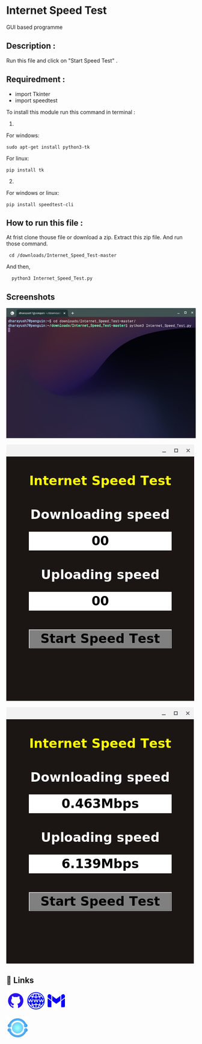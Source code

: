 # Internet Speed Test

GUI based programme
## Description :

Run this file and click on "Start Speed Test" .
##  Requiredment :

- import Tkinter
- import speedtest

To install this module run this command in terminal :


1.
For windows:
```brash
sudo apt-get install python3-tk
```

For linux:

```brash
pip install tk
```


2. 
For windows or linux:

```brash
pip install speedtest-cli
```
##  How to run this file :

At frist clone thouse file or download a zip. Extract this zip file. And run those command.

```brash
 cd /downloads/Internet_Speed_Test-master
 ```

 And then,
 
 ```brash
   python3 Internet_Speed_Test.py
 ```


## Screenshots




![App Screenshot](https://github.com/dharayush7/pyimage/blob/image/Internet_Speed_Test/image1.png?raw=true)

![App Screenshot](https://github.com/dharayush7/pyimage/blob/image/Internet_Speed_Test/image2.png?raw=true)

![App Screenshot](https://github.com/dharayush7/pyimage/blob/image/Internet_Speed_Test/image3.png?raw=true)

## 🔗 Links

[![github](https://github.com/dharayush7/pyimage/blob/image/Icons/github.png?raw=true)](https://github.com/dharayush7)
[![Website](https://github.com/dharayush7/pyimage/blob/image/Icons/website.png?raw=true)](https://www.ayushprojects.gq/)
[![gmail](https://github.com/dharayush7/pyimage/blob/image/Icons/gmail.png?raw=true)](mailto:ayushdh2@gmail.com)


 
  
![Logo](https://github.com/dharayush7/pyimage/blob/image/Icons/logo.png?raw=true)

